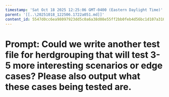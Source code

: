 ```yaml
---
timestamp: 'Sat Oct 18 2025 12:25:06 GMT-0400 (Eastern Daylight Time)'
parent: '[[..\20251018_122506.1722a051.md]]'
content_id: 5547d0cc6ea98097923dd5c0a6a38d08e55ff2bb0feb4d56bc1d107a31016656
---
```


# Prompt: Could we write another test file for herdgrouping that will test 3-5 more interesting scenarios or edge cases? Please also output what these cases being tested are.
